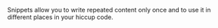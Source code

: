 Snippets allow you to write repeated content only once and to use
it in different places in your hiccup code.
